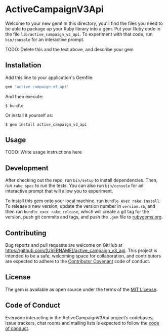 # ActiveCampaignV3Api

Welcome to your new gem! In this directory, you'll find the files you need to be able to package up your Ruby library into a gem. Put your Ruby code in the file `lib/active_campaign_v3_api`. To experiment with that code, run `bin/console` for an interactive prompt.

TODO: Delete this and the text above, and describe your gem

## Installation

Add this line to your application's Gemfile:

```ruby
gem 'active_campaign_v3_api'
```

And then execute:

    $ bundle

Or install it yourself as:

    $ gem install active_campaign_v3_api

## Usage

TODO: Write usage instructions here

## Development

After checking out the repo, run `bin/setup` to install dependencies. Then, run `rake spec` to run the tests. You can also run `bin/console` for an interactive prompt that will allow you to experiment.

To install this gem onto your local machine, run `bundle exec rake install`. To release a new version, update the version number in `version.rb`, and then run `bundle exec rake release`, which will create a git tag for the version, push git commits and tags, and push the `.gem` file to [rubygems.org](https://rubygems.org).

## Contributing

Bug reports and pull requests are welcome on GitHub at https://github.com/[USERNAME]/active_campaign_v3_api. This project is intended to be a safe, welcoming space for collaboration, and contributors are expected to adhere to the [Contributor Covenant](http://contributor-covenant.org) code of conduct.

## License

The gem is available as open source under the terms of the [MIT License](https://opensource.org/licenses/MIT).

## Code of Conduct

Everyone interacting in the ActiveCampaignV3Api project’s codebases, issue trackers, chat rooms and mailing lists is expected to follow the [code of conduct](https://github.com/[USERNAME]/active_campaign_v3_api/blob/master/CODE_OF_CONDUCT.md).
